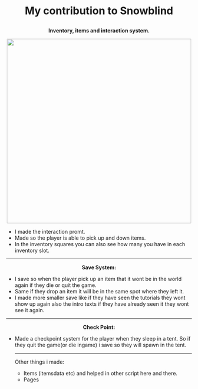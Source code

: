 #  <p align="center"> My contribution to Snowblind      </p>

<p align="center">
  <strong>Inventory, items and interaction system. </strong>
</p>

<p align="center">
  <img src="images/FM_FoodTutorial.gif" width="500">
</p>

* I made the interaction promt. 
* Made so the player is able to pick up and down items.
* In the inventory squares you can also see how many you have in each inventory slot. 
--- 
 <p align = "center" >  <strong>  Save System: </strong> </p>
 
* I save so when the player pick up an item that it wont be in the world again if they die or quit the game.
* Same if they drop an item it will be in the same spot where they left it.
* I made more smaller save like if they have seen the tutorials they wont show up again also the intro texts if they have already seen it they wont see it again.  

-----

 <p align = "center" >  <strong>  Check Point: </strong> </p>
 
* Made a checkpoint system for the player when they sleep in a tent. So if they quit the game(or die ingame) i save so they will spawn in the tent.

  ---

  Other things i made: 
  * Items (itemsdata etc) and helped in other script here and there.
  * Pages

